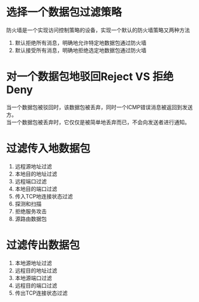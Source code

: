 # 选择一个数据包过滤策略
防火墙是一个实现访问控制策略的设备，实现一个默认的防火墙策略又两种方法   
1. 默认拒绝所有消息，明确地允许特定地数据包通过防火墙   
2. 默认接受所有消息，明确地拒绝选定地数据包通过防火墙   

# 对一个数据包地驳回Reject VS 拒绝Deny
当一个数据包被驳回时，该数据包被丢弃，同时一个ICMP错误消息被返回到发送方。   
当一个数据包被丢弃时，它仅仅是被简单地丢弃而已，不会向发送者进行通知。   

# 过滤传入地数据包
1. 远程源地址过滤   
2. 本地目的地址过滤   
3. 远程端口过滤   
4. 本地目的端口过滤   
5. 传入TCP地连接状态过滤   
6. 探测和扫描   
7. 拒绝服务攻击   
8. 源路由数据包   

# 过滤传出数据包
1. 本地源地址过滤   
2. 远程目的地址过滤   
3. 本地源端口过滤   
4. 远程目的端口过滤   
5. 传出TCP连接状态过滤   

